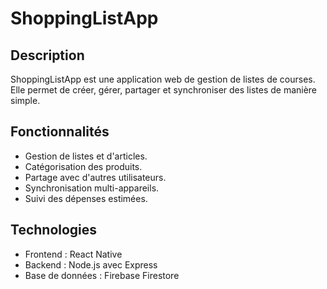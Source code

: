 # ShoppingListApp

## Description
ShoppingListApp est une application web de gestion de listes de courses. Elle permet de créer, gérer, partager et synchroniser des listes de manière simple.

## Fonctionnalités
- Gestion de listes et d'articles.
- Catégorisation des produits.
- Partage avec d'autres utilisateurs.
- Synchronisation multi-appareils.
- Suivi des dépenses estimées.

## Technologies
- Frontend : React Native
- Backend : Node.js avec Express
- Base de données : Firebase Firestore

